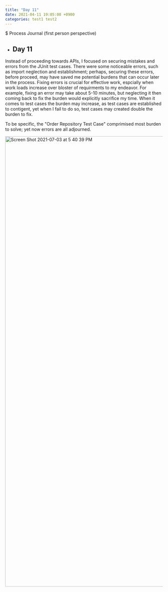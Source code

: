 ```yaml
---
title: "Day 11"
date: 2021-04-11 19:05:00 +0900
categories: test1 test2
---
```

$ Process Journal (first person perspective)

- ## **Day 11**

Instead of proceeding towards APIs, I focused on securing mistakes and errors from the JUnit test cases. There were some noticeable errors, such as import neglection and establishment; perhaps, securing these errors, before proceed, may have saved me potential burdens that can occur later in the process. Fixing errors is crucial for effective work, espcially when work loads increase over bloster of requirments to my endeavor. For example, fixing an error may take about 5-10 minutes, but neglecting it then coming back to fix the burden would explicitly sacrifice my time. When it comes to test cases the burden may increase, as test cases are established to contigent, yet when I fail to do so, test cases may created double the burden to fix.

To be specific, the "Order Repository Test Case" comprimised most burden to solve; yet now errors are all adjourned. 

<img width="1440" alt="Screen Shot 2021-07-03 at 5 40 39 PM" src="https://user-images.githubusercontent.com/73371470/124348610-cb70cc80-dc25-11eb-87c7-e67b5e33f0b7.png">

